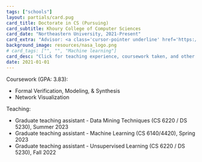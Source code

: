 ```yaml
---
tags: ["schools"]
layout: partials/card.pug
card_title: Doctorate in CS (Pursuing) 
card_subtitle: Khoury College of Computer Sciences
card_date: "Northeastern University, 2021-Present"
card_extra: "Advisor: <a class='cursor-pointer underline' href='https://www.joperea.com/' style='color: #0000EE;'>Jose Perea</a>"
background_image: resources/nasa_logo.png
# card_tags: ["", "", "Machine learning"]
card_desc: "Click for teaching experience, coursework taken, and other details..." 
date: 2021-01-01
---
```

<!-- style='color: #0000EE;' -->

Coursework (GPA: 3.83):
  - Formal Verification, Modeling, & Synthesis
  - Network Visualization

Teaching:
  - Graduate teaching assistant - Data Mining Techniques (CS 6220 / DS 5230), Summer 2023
  - Graduate teaching assistant - Machine Learning (CS 6140/4420), Spring 2023
  - Graduate teaching assistant - Unsupervised Learning (CS 6220 / DS 5230), Fall 2022